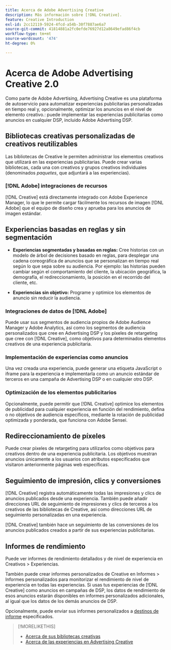 ```yaml
---
title: Acerca de Adobe Advertising Creative
description: Más información sobre [!DNL Creative].
feature: Creative Introduction
exl-id: 2cc12119-5924-4fcd-a54b-30f7887ae6a7
source-git-commit: 41814881a2fc0efde76927d12a8649efad86f4cb
workflow-type: tm+mt
source-wordcount: '474'
ht-degree: 0%

---
```


# Acerca de Adobe Advertising Creative 2.0

<!-- verify all and rewrite to include new stuff -->

Como parte de Adobe Advertising, Advertising Creative es una plataforma de autoservicio para automatizar experiencias publicitarias personalizadas en tiempo real y, opcionalmente, optimizar los anuncios en el nivel de elemento creativo.<!-- Verify -->: puede implementar las experiencias publicitarias como anuncios en cualquier DSP, incluido Adobe Advertising DSP.

## Bibliotecas creativas personalizadas de creativos reutilizables

Las bibliotecas de Creative le permiten administrar los elementos creativos que utilizará en las experiencias publicitarias. Puede crear varias bibliotecas, cada una con creativos y grupos creativos individuales (denominados *paquetes*, que adjuntará a las experiencias).

### [!DNL Adobe] integraciones de recursos

[!DNL Creative] está directamente integrado con Adobe Experience Manager, lo que le permite cargar fácilmente los recursos de imagen [!DNL Adobe] que el equipo de diseño crea y aprueba para los anuncios de imagen estándar.

## Experiencias basadas en reglas y sin segmentación

* **Experiencias segmentadas y basadas en reglas:** Cree historias con un modelo de árbol de decisiones basado en reglas, para desplegar una cadena coreográfica de anuncios que se personalizan en tiempo real según lo que sepa sobre su audiencia. Por ejemplo: las historias pueden cambiar según el comportamiento del cliente, la ubicación geográfica, la demografía, el redireccionamiento, la posición en el recorrido del cliente, etc.

* **Experiencias sin objetivo:** Programe y optimice los elementos de anuncio sin reducir la audiencia.

### Integraciones de datos de [!DNL Adobe]

Puede usar sus segmentos de audiencia propios de Adobe Audience Manager y Adobe Analytics, así como los segmentos de audiencia personalizados que cree en Advertising DSP y los píxeles de retargeting que cree con [!DNL Creative], como objetivos para determinados elementos creativos de una experiencia publicitaria. <!-- Advertiser should be able to target all segments that are available in DSP for targeting -->

### Implementación de experiencias como anuncios

Una vez creada una experiencia, puede generar una etiqueta JavaScript o iframe para la experiencia e implementarla como un anuncio estándar de terceros en una campaña de Advertising DSP o en cualquier otro DSP.<!-- Will add video and other ad formats; not sure if they'll be available for both standard and dynamic ads. -->

### Optimización de los elementos publicitarios

Opcionalmente, puede permitir que [!DNL Creative] optimice los elementos de publicidad para cualquier experiencia en función del rendimiento, defina o no objetivos de audiencia específicos, mediante la rotación de publicidad optimizada y ponderada, que funciona con Adobe Sensei.

<!--
[!DNL Creative] serves first-party ads and triggers third-party ads for the experience based on the specified targeting (when applicable), scheduling, ad rotation, and optimization goal options 
-->

## Redireccionamiento de píxeles

Puede crear píxeles de retargeting para utilizarlos como objetivos para creativos dentro de una experiencia publicitaria. Los objetivos muestran anuncios únicamente a los usuarios con atributos especificados que visitaron anteriormente páginas web específicas.

## Seguimiento de impresión, clics y conversiones

[!DNL Creative] registra automáticamente todas las impresiones y clics de anuncios publicados desde una experiencia. También puede añadir direcciones URL de seguimiento de impresiones y clics de terceros a los creativos de las bibliotecas de Creative, así como direcciones URL de seguimiento personalizadas en una experiencia.

[!DNL Creative] también hace un seguimiento de las conversiones de los anuncios publicados creados a partir de sus experiencias publicitarias.<!-- Verify wording; anything important to add here? We do track them for all users, right? Or is it optional?  -->

<!--
 [Don't need to mention] When an ad is served, the DSP that buys the ad first tracks the impression, and then passes the impression information to [!DNL Creative]. [!DNL Creative] first tracks a click on an ad, and it then passes the click information
to the DSP.
-->

## Informes de rendimiento

Puede ver informes de rendimiento detallados y de nivel de experiencia en Creativos > Experiencias.

También puede crear informes personalizados de Creative en Informes > Informes personalizados para monitorizar el rendimiento de nivel de experiencia en todas las experiencias. Si usas tus experiencias de [!DNL Creative] como anuncios en campañas de DSP, los datos de rendimiento de esos anuncios estarán disponibles en informes personalizados adicionales, al igual que los datos de los demás anuncios de DSP. <!-- Verify that [!DNL Creative] users have access to ALL other reports. -->

Opcionalmente, puede enviar sus informes personalizados a [destinos de informe](/help/dsp/reports/report-destinations/report-destination-about.md) especificados.

<!--
>* [Overview of implementing Adobe Advertising Creative](/help/creative/introduction/implementation-overview.md)
>* [How the user interface is organized](/help/creative/introduction/ui.md)
-->

>[!MORELIKETHIS]
>
>* [Acerca de sus bibliotecas creativas](/help/creative/creative-libraries/creative-libraries-about.md)
>* [Acerca de las experiencias en Advertising Creative](/help/creative/experiences/experience-about.md)
